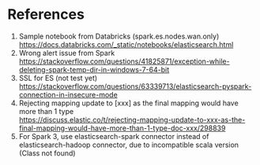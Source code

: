 # References

1. Sample notebook from Databricks (spark.es.nodes.wan.only)  
https://docs.databricks.com/_static/notebooks/elasticsearch.html
2. Wrong alert issue from Spark  
https://stackoverflow.com/questions/41825871/exception-while-deleting-spark-temp-dir-in-windows-7-64-bit
3. SSL for ES (not test yet)  
https://stackoverflow.com/questions/63339713/elasticsearch-pyspark-connection-in-insecure-mode
4. Rejecting mapping update to [xxx] as the final mapping would have more than 1 type  
https://discuss.elastic.co/t/rejecting-mapping-update-to-xxx-as-the-final-mapping-would-have-more-than-1-type-doc-xxx/298839
5. For Spark 3, use elasticsearch-spark connector instead of elasticsearch-hadoop connector, due to incompatible scala version (Class not found)